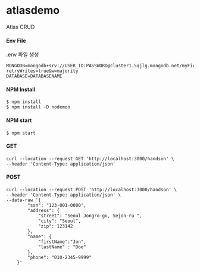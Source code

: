 # atlasdemo
Atlas CRUD

#### Env File
.env 파일 생성

````
MONGODB=mongodb+srv://USER_ID:PASSWORD@cluster1.5qjlg.mongodb.net/myFirstDatabase?retryWrites=true&w=majority
DATABASE=DATABASENAME
````

#### NPM Install

`````
$ npm install
$ npm install -D nodemon
`````

#### NPM start

`````
$ npm start
`````

#### GET
````
curl --location --request GET 'http://localhost:3000/handson' \
--header 'Content-Type: application/json'
````

#### POST
`````
curl --location --request POST 'http://localhost:3000/handson' \
--header 'Content-Type: application/json' \
--data-raw '{
        "ssn": "123-001-0000",
        "address": {
            "street": "Seoul Jongro-gu, Sejon-ru ",
            "city": "Seoul",
            "zip": 123142
        },
        "name": {
            "firstName":"Jon",
            "lastName" : "Doe"
        },
        "phone": "010-2345-9999"
    }'
`````




